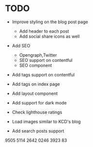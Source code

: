 # TODO

- Improve styling on the blog post page

  - Add header to each post
  - Add social share icons as well

- Add SEO

  - Opengraph,Twitter
  - SEO support on contentful
  - SEO component

- Add tags support on contentful
- Add tags on index page
- Add layout component
- Add support for dark mode
- Check lighthouse ratings
- Load images similar to KCD's blog
- Add search posts support

9505 5114 2642 0246 3923 83
